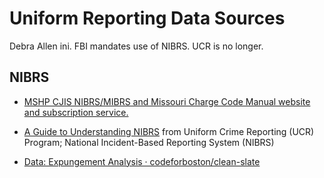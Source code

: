 # Uniform Reporting Data Sources

Debra Allen ini. FBI mandates use of NIBRS. UCR is no longer. 

## NIBRS

* [MSHP CJIS NIBRS/MIBRS and Missouri Charge Code Manual website and subscription service.](https://www.mshp.dps.missouri.gov/CJ08Client)

* [A Guide to Understanding NIBRS](https://ucr.fbi.gov/nibrs/2012/resources/a-guide-to-understanding-nibrs) from Uniform Crime Reporting (UCR) Program; National Incident-Based Reporting System (NIBRS)


* [Data: Expungement Analysis · codeforboston/clean-slate](https://github-wiki-see.page/m/codeforboston/clean-slate/wiki/Data:-Expungement-Analysis#fbi-nibrs-data)

